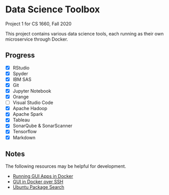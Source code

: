 # Data Science Toolbox
Project 1 for CS 1660, Fall 2020

This project contains various data science tools, each running as their own microservice through Docker.

## Progress
- [x] RStudio
- [x] Spyder
- [x] IBM SAS
- [x] Git
- [x] Jupyter Notebook
- [x] Orange
- [ ] Visual Studio Code
- [x] Apache Hadoop
- [x] Apache Spark
- [x] Tableau
- [x] SonarQube & SonarScanner
- [x] Tensorflow
- [x] Markdown

## Notes
The following resources may be helpful for development.
 * [Running GUI Apps in Docker](http://fabiorehm.com/blog/2014/09/11/running-gui-apps-with-docker/)
 * [GUI in Docker over SSH](https://blog.yadutaf.fr/2017/09/10/running-a-graphical-app-in-a-docker-container-on-a-remote-server/)
 * [Ubuntu Package Search](https://packages.ubuntu.com/search)
